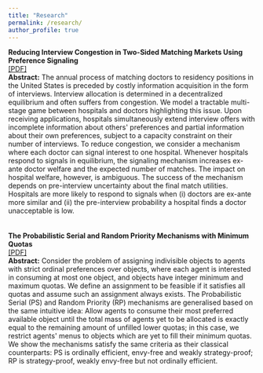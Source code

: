 ```yaml
---
title: "Research"
permalink: /research/
author_profile: true
---
```


**Reducing Interview Congestion in Two-Sided Matching Markets Using Preference Signaling**<br>
[[PDF]](https://marekbojko.github.io/files/interviews_congestion_signaling.pdf) <br>
**Abstract:** The annual process of matching doctors to residency positions in the United States is preceded by costly information acquisition in the form of interviews. Interview allocation is determined in a decentralized equilibrium and often suffers from congestion. We model a tractable multi-stage game between hospitals and doctors highlighting this issue. Upon receiving applications, hospitals simultaneously extend interview offers with incomplete information about others' preferences and partial information about their own preferences, subject to a capacity constraint on their number of interviews. To reduce congestion, we consider a mechanism where each doctor can signal interest to one hospital. Whenever hospitals respond to signals in equilibrium, the signaling mechanism increases ex-ante doctor welfare and the expected number of matches. The impact on hospital welfare, however, is ambiguous. The success of the mechanism depends on pre-interview uncertainty about the final match utilities. Hospitals are more likely to respond to signals when (i) doctors are ex-ante more similar and (ii) the pre-interview probability a hospital finds a doctor unacceptable is low.<br>
<br>
<br>
**The Probabilistic Serial and Random Priority Mechanisms with Minimum Quotas**<br>
[[PDF]](https://marekbojko.github.io/files/PS_RP_min_quotas.pdf)  <br>
**Abstract:** Consider the problem of assigning indivisible objects to agents with strict ordinal preferences over objects, where each agent is interested in consuming at most one object, and objects have integer minimum and maximum quotas. We define an assignment to be feasible if it satisfies all quotas and assume such an assignment always exists. The Probabilistic Serial (PS) and Random Priority (RP) mechanisms are generalised based on the same intuitive idea: Allow agents to consume their most preferred available object until the total mass of agents yet to be allocated is exactly equal to the remaining amount of unfilled lower quotas; in this case, we restrict agents' menus to objects which are yet to fill their minimum quotas. We show the mechanisms satisfy the same criteria as their classical counterparts: PS is ordinally efficient, envy-free and weakly strategy-proof; RP is strategy-proof, weakly envy-free but not ordinally efficient.